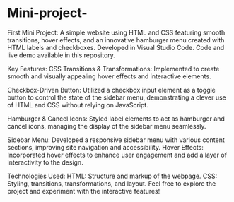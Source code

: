 # Mini-project-
First Mini Project: A simple website using HTML and CSS featuring smooth transitions, hover effects, and an innovative hamburger menu created with HTML labels and checkboxes. Developed in Visual Studio Code. Code and live demo available in this repository.

Key Features:
CSS Transitions & Transformations: Implemented to create smooth and visually appealing hover effects and interactive elements.

Checkbox-Driven Button: Utilized a checkbox input element as a toggle button to control the state of the sidebar menu, 
demonstrating a clever use of HTML and CSS without relying on JavaScript.

Hamburger & Cancel Icons: Styled label elements to act as hamburger and cancel icons, managing the display of the sidebar menu
seamlessly.

Sidebar Menu: Developed a responsive sidebar menu with various content sections, improving site navigation and accessibility.
Hover Effects: Incorporated hover effects to enhance user engagement and add a layer of interactivity to the design.

Technologies Used:
HTML: Structure and markup of the webpage.
CSS: Styling, transitions, transformations, and layout.
Feel free to explore the project and experiment with the interactive features!
